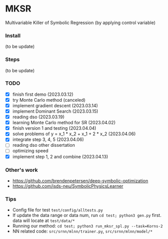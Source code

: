 # MKSR

Multivariable Killer of Symbolic Regression 
(by applying control variable)

### Install

(to be update)

### Steps

(to be update)

### TODO

- [x] finish first demo (2023.03.12)
- [x] try Monte Carlo method (canceled)
- [x] implement gradient descent (2023.03.14)
- [x] implement Dominant Search (2023.03.15)
- [x] reading dso (2023.03.19)
- [x] learning Monte Carlo method for SR (2023.04.02)
- [x] finish version 1 and testing (2023.04.04)
- [x] solve problems of y = x_1 * x_2 + x_1 + 2 * x_2 (2023.04.06)
- [x] integrate step 3, 4, 5 (2023.04.06)
- [ ] reading dso other dissertation
- [ ] optimizing speed
- [x] implement step 1, 2 and combine (2023.04.13)

### Other's work
- https://github.com/brendenpetersen/deep-symbolic-optimization
- https://github.com/isds-neu/SymbolicPhysicsLearner

### Tips
* Config file for test `test/config/alltests.py`
* If update the data range or data num, run `cd test; python3 gen.py` first. data will locate at `test/data/*`
* Running our method: `cd test; python3 run_mksr_spl.py --task=Korns-2`
* NN related code: `src/srnn/mlnn/trainer.py`, `src/srnn/mlnn/model/*`